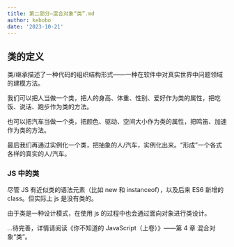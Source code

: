 ```yaml
---
title: 第二部分—混合对象“类”.md
author: kebobo
date: '2023-10-21'
---
```


## 类的定义

类/继承描述了一种代码的组织结构形式——一种在软件中对真实世界中问题领域的建模方法。

我们可以把人当做一个类，把人的身高、体重、性别、爱好作为类的属性，把吃饭、说话、跑步作为类的方法。

也可以把汽车当做一个类，把颜色、驱动、空间大小作为类的属性，把鸣笛、加速作为类的方法。

最后我们再通过实例化一个类，把抽象的人/汽车，实例化出来。“形成”一个各式各样的真实的人/汽车。

### JS 中的类

尽管 JS 有近似类的语法元素（比如 new 和 instanceof），以及后来 ES6 新增的 class。但实际上 js 是没有类的。

由于类是一种设计模式，在使用 js 的过程中也会通过面向对象进行类设计。

...待完善，详情请阅读《你不知道的 JavaScript（上卷）》——第 4 章 混合对象“类”。
